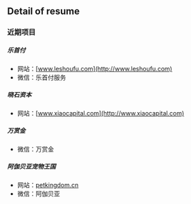 ## Detail of resume

### 近期项目

##### 乐首付
* 网站：[www.leshoufu.com](http://www.leshoufu.com)
* 微信：乐首付服务
##### 晓石资本
* 网站：[www.xiaocapital.com](http://www.xiaocapital.com)
##### 万赏金
* 微信：万赏金
##### 阿伽贝亚宠物王国
* 网站：[petkingdom.cn](http://www.petkingdom.cn)
* 微信：阿伽贝亚
